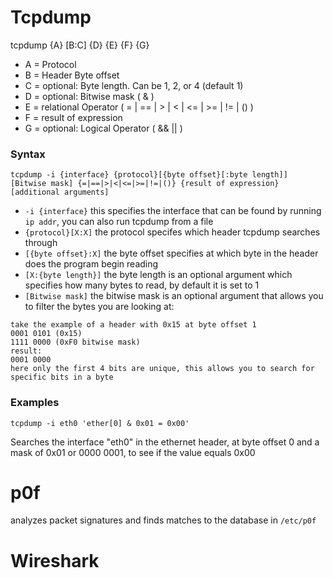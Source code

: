 # Tcpdump
tcpdump {A} [B:C] {D} {E} {F} {G}

- A = Protocol
- B = Header Byte offset
- C = optional: Byte length. Can be 1, 2, or 4 (default 1)
- D = optional: Bitwise mask ( & )
- E = relational Operator ( = | == | > | < | <= | >= | != | () )
- F = result of expression
- G = optional: Logical Operator ( && || )

### Syntax
```
tcpdump -i {interface} {protocol}[{byte offset}[:byte length]] [Bitwise mask] {=|==|>|<|<=|>=|!=|()} {result of expression} [additional arguments]
```

- `-i {interface}` this specifies the interface that can be found by running `ip addr`, you can also run tcpdump from a file
- `{protocol}[X:X]` the protocol specifes which header tcpdump searches through
- `[{byte offset}:X]` the byte offset specifies at which byte in the header does the program begin reading
- `[X:{byte length}]` the byte length is an optional argument which specifies how many bytes to read, by default it is set to 1
- `[Bitwise mask]` the bitwise mask is an optional argument that allows you to filter the bytes you are looking at:
```
take the example of a header with 0x15 at byte offset 1
0001 0101 (0x15)
1111 0000 (0xF0 bitwise mask)
result:
0001 0000
here only the first 4 bits are unique, this allows you to search for specific bits in a byte
```

### Examples

```
tcpdump -i eth0 'ether[0] & 0x01 = 0x00'
```
Searches the interface "eth0" in the ethernet header, at byte offset 0 and a mask of 0x01 or 0000 0001, to see if the value equals 0x00

# p0f
analyzes packet signatures and finds matches to the database in `/etc/p0f`


# Wireshark
